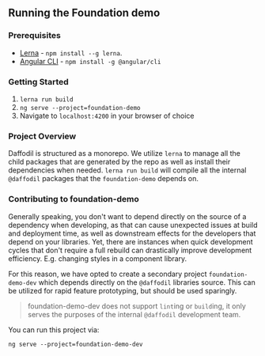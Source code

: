 ## Running the Foundation demo

### Prerequisites
* [Lerna](https://lernajs.io/) - `npm install --g lerna`.
* [Angular CLI](https://cli.angular.io/) - `npm install -g @angular/cli`

### Getting Started
1. `lerna run build`
2. `ng serve --project=foundation-demo`
3. Navigate to `localhost:4200` in your browser of choice

### Project Overview
Daffodil is structured as a monorepo. We utilize `lerna` to manage all the child packages that are generated by the repo as well as install their dependencies when needed. `lerna run build` will compile all the  internal `@daffodil` packages that the `foundation-demo` depends on.

### Contributing to foundation-demo
Generally speaking, you don't want to depend directly on the source of a dependency when developing, as that can cause unexpected issues at build and deployment time, as well as downstream effects for the developers that depend on your libraries. Yet, there are instances when quick development cycles that don't require a full rebuild can drastically improve development efficiency. E.g. changing styles in a component library. 

For this reason, we have opted to create a secondary project `foundation-demo-dev` which depends directly on the `@daffodil` libraries source. This can be utilized for rapid feature prototyping, but should be used sparingly. 

> foundation-demo-dev does not support `lint`ing or `build`ing, it only serves the purposes of the internal `@daffodil` development team.

You can run this project via:

```
ng serve --project=foundation-demo-dev
```